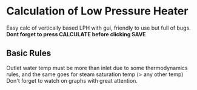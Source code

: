 <h1>Calculation of Low Pressure Heater</h1>

Easy calc of vertically based LPH with gui, friendly to use but full of bugs. <br>
<b>Dont forget to press CALCULATE before clicking SAVE</b>

<h2>Basic Rules</h2>
Outlet water temp must be more than inlet due to some thermodynamics rules, and the same goes for steam saturation temp (> any other temp) <br>
Don't forget to watch on graphs with great attention. 
